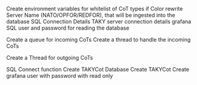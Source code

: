 Create environment variables
    for whitelist of CoT types
    if Color rewrite
    Server Name (NATO/OPFOR/REDFOR), that will be ingested into the database
    SQL Connection Details
    TAKY server connection details
    grafana SQL user and password for reading the database

Create a queue for incoming CoTs
    Create a thread to handle the incoming CoTs

Create a Thread for outgoing CoTs

SQL
    Connect function
    Create TAKYCot Database
    Create TAKYCot 
    Create grafana user with password with read only
